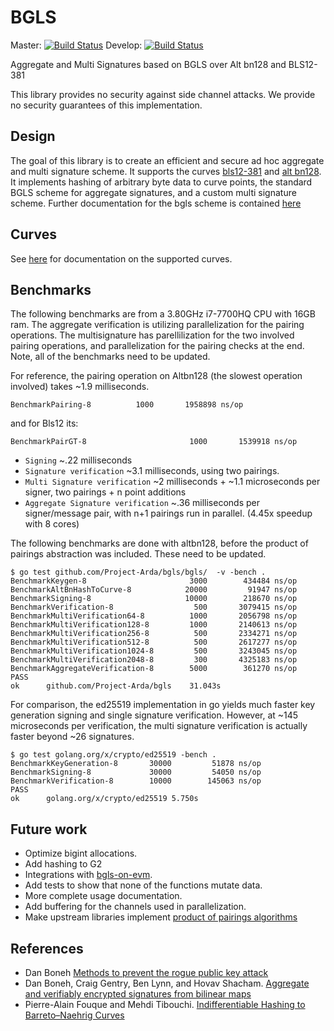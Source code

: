 # BGLS
Master: [![Build Status](https://travis-ci.org/Project-Arda/bgls.svg?branch=master)](https://travis-ci.org/Project-Arda/bgls)
Develop: [![Build Status](https://travis-ci.org/Project-Arda/bgls.svg?branch=develop)](https://travis-ci.org/Project-Arda/bgls)

Aggregate and Multi Signatures based on BGLS over Alt bn128 and BLS12-381

This library provides no security against side channel attacks. We provide no security guarantees of this implementation.

## Design
The goal of this library is to create an efficient and secure ad hoc aggregate and multi signature scheme. It supports the curves [bls12-381](https://github.com/simplespy/bls12) and [alt bn128](https://github.com/ethereum/go-ethereum/tree/master/crypto/bn256). It implements hashing of arbitrary byte data to curve points, the standard BGLS scheme for aggregate signatures, and a custom multi signature scheme. Further documentation for the bgls scheme is contained [here](bgls/README.md)

## Curves
See [here](curves/README.md) for documentation on the supported curves.
## Benchmarks
The following benchmarks are from a 3.80GHz i7-7700HQ CPU with 16GB ram. The aggregate verification is utilizing parallelization for the pairing operations. The multisignature has parellilization for the two involved pairing operations, and parallelization for the pairing checks at the end. Note, all of the benchmarks need to be updated.

For reference, the pairing operation on Altbn128 (the slowest operation involved) takes ~1.9 milliseconds.
```
BenchmarkPairing-8   	    1000	   1958898 ns/op
```
and for Bls12 its:
```
BenchmarkPairGT-8               	    1000	   1539918 ns/op
```

- `Signing` ~.22 milliseconds
- `Signature verification` ~3.1 milliseconds, using two pairings.
- `Multi Signature verification` ~2 milliseconds + ~1.1 microseconds per signer, two pairings + n point additions
- `Aggregate Signature verification` ~.36 milliseconds per signer/message pair, with n+1 pairings run in parallel. (4.45x speedup with 8 cores)

The following benchmarks are done with altbn128, before the product of pairings
abstraction was included. These need to be updated.
```
$ go test github.com/Project-Arda/bgls/bgls/  -v -bench .
BenchmarkKeygen-8                  	    3000	    434484 ns/op
BenchmarkAltBnHashToCurve-8        	   20000	     91947 ns/op
BenchmarkSigning-8                 	   10000	    218670 ns/op
BenchmarkVerification-8            	     500	   3079415 ns/op
BenchmarkMultiVerification64-8     	    1000	   2056798 ns/op
BenchmarkMultiVerification128-8    	    1000	   2140613 ns/op
BenchmarkMultiVerification256-8    	     500	   2334271 ns/op
BenchmarkMultiVerification512-8    	     500	   2617277 ns/op
BenchmarkMultiVerification1024-8   	     500	   3243045 ns/op
BenchmarkMultiVerification2048-8   	     300	   4325183 ns/op
BenchmarkAggregateVerification-8   	    5000	    361270 ns/op
PASS
ok  	github.com/Project-Arda/bgls	31.043s
```
For comparison, the ed25519 implementation in go yields much faster key generation signing and single signature verification. However, at ~145 microseconds per verification, the multi signature verification is actually faster beyond ~26 signatures.
```
$ go test golang.org/x/crypto/ed25519 -bench .
BenchmarkKeyGeneration-8   	   30000	     51878 ns/op
BenchmarkSigning-8         	   30000	     54050 ns/op
BenchmarkVerification-8    	   10000	    145063 ns/op
PASS
ok  	golang.org/x/crypto/ed25519	5.750s
```

## Future work
- Optimize bigint allocations.
- Add hashing to G2
- Integrations with [bgls-on-evm](https://github.com/jlandrews/bgls-on-evm).
- Add tests to show that none of the functions mutate data.
- More complete usage documentation.
- Add buffering for the channels used in parallelization.
- Make upstream libraries implement [product of pairings algorithms](https://eprint.iacr.org/2006/172.pdf)

## References
- Dan Boneh [Methods to prevent the rogue public key attack](https://crypto.stanford.edu/~dabo/pubs/papers/BLSmultisig.html)
- Dan Boneh, Craig Gentry, Ben Lynn, and Hovav Shacham. [Aggregate and verifiably encrypted signatures from bilinear maps](https://www.iacr.org/archive/eurocrypt2003/26560416/26560416.pdf)
- Pierre-Alain Fouque and Mehdi Tibouchi. [Indifferentiable Hashing to
Barreto–Naehrig Curves](http://www.di.ens.fr/~fouque/pub/latincrypt12.pdf)
